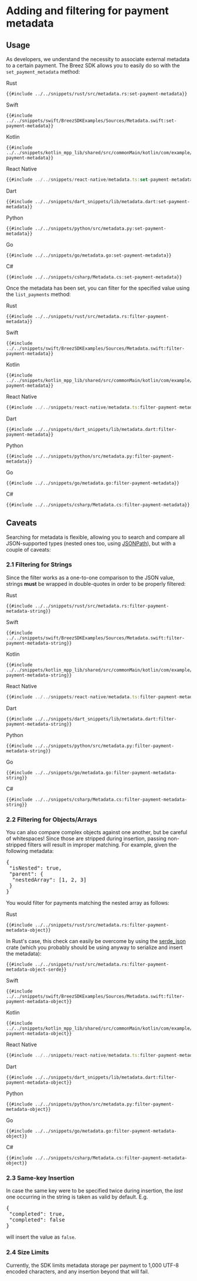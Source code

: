 # Adding and filtering for payment metadata

## Usage

As developers, we understand the necessity to associate external metadata to a certain payment. The Breez SDK allows you to easily do so with the `set_payment_metadata` method:

<custom-tabs category="lang">
<div slot="title">Rust</div>
<section>

```rust,ignore
{{#include ../../snippets/rust/src/metadata.rs:set-payment-metadata}}
```
</section>

<div slot="title">Swift</div>
<section>

```swift,ignore
{{#include ../../snippets/swift/BreezSDKExamples/Sources/Metadata.swift:set-payment-metadata}}
```
</section>

<div slot="title">Kotlin</div>
<section>

```kotlin,ignore
{{#include ../../snippets/kotlin_mpp_lib/shared/src/commonMain/kotlin/com/example/kotlinmpplib/Metadata.kt:set-payment-metadata}}
```
</section>

<div slot="title">React Native</div>
<section>

```typescript
{{#include ../../snippets/react-native/metadata.ts:set-payment-metadata}}
```
</section>

<div slot="title">Dart</div>
<section>

```dart,ignore
{{#include ../../snippets/dart_snippets/lib/metadata.dart:set-payment-metadata}}
```
</section>

<div slot="title">Python</div>
<section>

```python,ignore
{{#include ../../snippets/python/src/metadata.py:set-payment-metadata}}
```
</section>

<div slot="title">Go</div>
<section>

```go,ignore
{{#include ../../snippets/go/metadata.go:set-payment-metadata}}
```
</section>

<div slot="title">C#</div>
<section>

```cs,ignore
{{#include ../../snippets/csharp/Metadata.cs:set-payment-metadata}}
```
</section>

</custom-tabs>

Once the metadata has been set, you can filter for the specified value using the `list_payments` method:

<custom-tabs category="lang">
<div slot="title">Rust</div>
<section>

```rust,ignore
{{#include ../../snippets/rust/src/metadata.rs:filter-payment-metadata}}
```
</section>

<div slot="title">Swift</div>
<section>

```swift,ignore
{{#include ../../snippets/swift/BreezSDKExamples/Sources/Metadata.swift:filter-payment-metadata}}
```
</section>

<div slot="title">Kotlin</div>
<section>

```kotlin,ignore
{{#include ../../snippets/kotlin_mpp_lib/shared/src/commonMain/kotlin/com/example/kotlinmpplib/Metadata.kt:filter-payment-metadata}}
```
</section>

<div slot="title">React Native</div>
<section>

```typescript
{{#include ../../snippets/react-native/metadata.ts:filter-payment-metadata}}
```
</section>

<div slot="title">Dart</div>
<section>

```dart,ignore
{{#include ../../snippets/dart_snippets/lib/metadata.dart:filter-payment-metadata}}
```
</section>

<div slot="title">Python</div>
<section>

```python,ignore
{{#include ../../snippets/python/src/metadata.py:filter-payment-metadata}}
```
</section>

<div slot="title">Go</div>
<section>

```go,ignore
{{#include ../../snippets/go/metadata.go:filter-payment-metadata}}
```
</section>

<div slot="title">C#</div>
<section>

```cs,ignore
{{#include ../../snippets/csharp/Metadata.cs:filter-payment-metadata}}
```
</section>

</custom-tabs>

## Caveats

Searching for metadata is flexible, allowing you to search and compare all JSON-supported types (nested ones too, using [JSONPath](https://www.ibm.com/docs/en/netezza?topic=ddt-jsonpath)), but with a couple of caveats:

### 2.1 Filtering for Strings

Since the filter works as a one-to-one comparison to the JSON value, strings **must** be wrapped in double-quotes in order to be properly filtered:

<custom-tabs category="lang">
<div slot="title">Rust</div>
<section>

```rust,ignore
{{#include ../../snippets/rust/src/metadata.rs:filter-payment-metadata-string}}
```

</section>

<div slot="title">Swift</div>
<section>

```swift,ignore
{{#include ../../snippets/swift/BreezSDKExamples/Sources/Metadata.swift:filter-payment-metadata-string}}
```
</section>

<div slot="title">Kotlin</div>
<section>

```kotlin,ignore
{{#include ../../snippets/kotlin_mpp_lib/shared/src/commonMain/kotlin/com/example/kotlinmpplib/Metadata.kt:filter-payment-metadata-string}}
```
</section>

<div slot="title">React Native</div>
<section>

```typescript
{{#include ../../snippets/react-native/metadata.ts:filter-payment-metadata-string}}
```
</section>

<div slot="title">Dart</div>
<section>

```dart,ignore
{{#include ../../snippets/dart_snippets/lib/metadata.dart:filter-payment-metadata-string}}
```
</section>

<div slot="title">Python</div>
<section>

```python,ignore
{{#include ../../snippets/python/src/metadata.py:filter-payment-metadata-string}}
```
</section>

<div slot="title">Go</div>
<section>

```go,ignore
{{#include ../../snippets/go/metadata.go:filter-payment-metadata-string}}
```
</section>

<div slot="title">C#</div>
<section>

```cs,ignore
{{#include ../../snippets/csharp/Metadata.cs:filter-payment-metadata-string}}
```
</section>

</custom-tabs>

### 2.2 Filtering for Objects/Arrays

You can also compare complex objects against one another, but be careful of whitespaces! Since those are stripped during insertion, passing non-stripped filters will result in improper matching. For example, given the following metadata:

<section>
<pre>
{
 "isNested": true,
 "parent": {  
  "nestedArray": [1, 2, 3]
 }
}
</pre>
</section>

You would filter for payments matching the nested array as follows:

<custom-tabs category="lang">
<div slot="title">Rust</div>
<section>

```rust,ignore
{{#include ../../snippets/rust/src/metadata.rs:filter-payment-metadata-object}}
```

In Rust's case, this check can easily be overcome by using the [serde_json](https://docs.rs/serde_json/latest/serde_json/) crate (which you probably should be using anyway to serialize and insert the metadata):

```rust,ignore
{{#include ../../snippets/rust/src/metadata.rs:filter-payment-metadata-object-serde}}
```
</section>

<div slot="title">Swift</div>
<section>

```swift,ignore
{{#include ../../snippets/swift/BreezSDKExamples/Sources/Metadata.swift:filter-payment-metadata-object}}
```
</section>

<div slot="title">Kotlin</div>
<section>

```kotlin,ignore
{{#include ../../snippets/kotlin_mpp_lib/shared/src/commonMain/kotlin/com/example/kotlinmpplib/Metadata.kt:filter-payment-metadata-object}}
```
</section>

<div slot="title">React Native</div>
<section>

```typescript
{{#include ../../snippets/react-native/metadata.ts:filter-payment-metadata-object}}
```
</section>

<div slot="title">Dart</div>
<section>

```dart,ignore
{{#include ../../snippets/dart_snippets/lib/metadata.dart:filter-payment-metadata-object}}
```
</section>

<div slot="title">Python</div>
<section>

```python,ignore
{{#include ../../snippets/python/src/metadata.py:filter-payment-metadata-object}}
```
</section>

<div slot="title">Go</div>
<section>

```go,ignore
{{#include ../../snippets/go/metadata.go:filter-payment-metadata-object}}
```
</section>

<div slot="title">C#</div>
<section>

```cs,ignore
{{#include ../../snippets/csharp/Metadata.cs:filter-payment-metadata-object}}
```
</section>

</custom-tabs>

### 2.3 Same-key Insertion

In case the same key were to be specified twice during insertion, the _last_ one occurring in the string is taken as valid by default. E.g.

<section>
<pre>
{
 "completed": true,
 "completed": false
}
</pre>
</section>

will insert the value as `false`.

### 2.4 Size Limits

Currently, the SDK limits metadata storage per payment to 1,000 UTF-8 encoded characters, and any insertion beyond that will fail.
